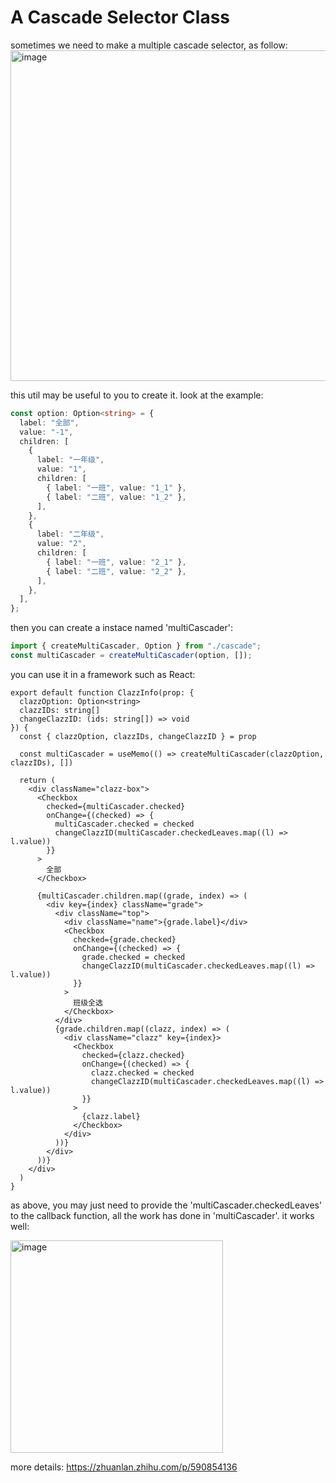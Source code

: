 # A Cascade Selector Class

sometimes we need to make a multiple cascade selector, as follow:
<img width="529" alt="image" src="https://user-images.githubusercontent.com/76041600/233778032-245bdc6c-37da-488c-a73b-777416c8b2ee.png">

this util may be useful to you to create it. look at the example:
```typescript
const option: Option<string> = {
  label: "全部",
  value: "-1",
  children: [
    {
      label: "一年级",
      value: "1",
      children: [
        { label: "一班", value: "1_1" },
        { label: "二班", value: "1_2" },
      ],
    },
    {
      label: "二年级",
      value: "2",
      children: [
        { label: "一班", value: "2_1" },
        { label: "二班", value: "2_2" },
      ],
    },
  ],
};
```
then you can create a instace named 'multiCascader':
```typescript
import { createMultiCascader, Option } from "./cascade";
const multiCascader = createMultiCascader(option, []);
```
you can use it in a framework such as React:
```tsx
export default function ClazzInfo(prop: {
  clazzOption: Option<string>
  clazzIDs: string[]
  changeClazzID: (ids: string[]) => void
}) {
  const { clazzOption, clazzIDs, changeClazzID } = prop

  const multiCascader = useMemo(() => createMultiCascader(clazzOption, clazzIDs), [])

  return (
    <div className="clazz-box">
      <Checkbox
        checked={multiCascader.checked}
        onChange={(checked) => {
          multiCascader.checked = checked
          changeClazzID(multiCascader.checkedLeaves.map((l) => l.value))
        }}
      >
        全部
      </Checkbox>

      {multiCascader.children.map((grade, index) => (
        <div key={index} className="grade">
          <div className="top">
            <div className="name">{grade.label}</div>
            <Checkbox
              checked={grade.checked}
              onChange={(checked) => {
                grade.checked = checked
                changeClazzID(multiCascader.checkedLeaves.map((l) => l.value))
              }}
            >
              班级全选
            </Checkbox>
          </div>
          {grade.children.map((clazz, index) => (
            <div className="clazz" key={index}>
              <Checkbox
                checked={clazz.checked}
                onChange={(checked) => {
                  clazz.checked = checked
                  changeClazzID(multiCascader.checkedLeaves.map((l) => l.value))
                }}
              >
                {clazz.label}
              </Checkbox>
            </div>
          ))}
        </div>
      ))}
    </div>
  )
}
```
as above, you may just need to provide the 'multiCascader.checkedLeaves' to the callback function, all the work has done in 'multiCascader'. it works well:

<img width="340" alt="image" src="https://user-images.githubusercontent.com/76041600/233779120-294e36e6-7249-4922-9719-325e41a55751.png">

more details: 
https://zhuanlan.zhihu.com/p/590854136
